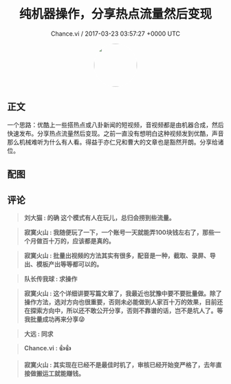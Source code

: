 <h1 align="center">纯机器操作，分享热点流量然后变现</h1>
<p align="center">
    <a>Chance.vi / 2017-03-23 03:57:27 &#43;0000 UTC</a>
</p>

<div align="center">
    <img src="https://images.zsxq.com/Fsx4Pc64eQb9Kb3vCiyUyzwOwoF6?e=1590940799&amp;token=kIxbL07-8jAj8w1n4s9zv64FuZZNEATmlU_Vm6zD:njcUrSwhtlKgtvsyT8NxiW4Wqwg=" width="100" height="100" style="border:1px solid;border-radius:50%; color:#ffffff"/>
</div>

## 正文

<div>
一个思路：优酷上一些搭热点或八卦新闻的短视频，音视频都是由机器合成，然后快速发布。分享热点流量然后变现。之前一直没有想明白这种视频发到优酷，声音那么机械难听为什么有人看。得益于亦仁兄和曹大的文章也是豁然开朗。分享给诸位。
</div>

## 配图
<div class="image" align="center">

</div>

## 评论

<div align="left">
<div>

<blockquote >
<span> <strong>刘大猫 : 的确 这个模式有人在玩儿，总归会捞到些流量。 </strong></span>
</blockquote>

<blockquote >
<span> <strong>寂寞火山 : 我随便玩了一下，一个账号一天就能弄100块钱左右了，那些一个月做百十万的，应该都是真的。 </strong></span>
</blockquote>

<blockquote >
<span> <strong>寂寞火山 : 批量出视频的方法其实有很多，配音是一种，截取、录屏、导出、模板产出等等都可以的。 </strong></span>
</blockquote>

<blockquote >
<span> <strong>队长传我球 : 求操作 </strong></span>
</blockquote>

<blockquote >
<span> <strong>寂寞火山 : 这个详细讲要写篇文章了，我最近也犹豫中要不要批量做。除了操作方法，选对方向也很重要，否则未必能做到人家百十万的效果，目前还在探索方向中，所以还不敢公开分享，否则不靠谱的话，岂不是坑人了。等我批量成功再来分享😜 </strong></span>
</blockquote>

<blockquote >
<span> <strong>大远 : 同求 </strong></span>
</blockquote>

<blockquote >
<span> <strong>Chance.vi : 👍👍 </strong></span>
</blockquote>

<blockquote >
<span> <strong>寂寞火山 : 其实现在已经不是最佳时机了，审核已经开始变严格了，去年直接做搬运工就能赚钱。 </strong></span>
</blockquote>

</div>
</div>